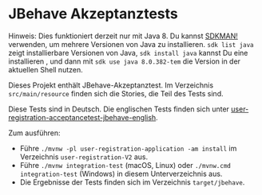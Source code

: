 JBehave Akzeptanztests
================

Hinweis: Dies funktioniert derzeit nur mit Java 8. Du kannst
[SDKMAN!](https://sdkman.io/) verwenden, um mehrere Versionen von Java
zu installieren. `sdk list java` zeigt installierbare Versionen von
Java, `sdk install java` kannst Du eine installieren , und dann mit
`sdk use java 8.0.382-tem` die Version in der aktuellen Shell nutzen.

Dieses Projekt enthält JBehave-Akzeptanztest. Im Verzeichnis
`src/main/resource` finden sich die Stories, die Teil des Tests sind.

Diese Tests sind in Deutsch. Die englischen Tests finden sich unter
[user-registration-acceptancetest-jbehave-english](../user-registration-acceptancetest-jbehave-english).

Zum ausführen:

- Führe `./mvnw -pl user-registration-application -am install` im
  Verzeichnis `user-registration-V2` aus.
- Führe `./mvnw integration-test` (macOS, Linux) oder `./mvnw.cmd integration-test` (Windows) in diesem Unterverzeichnis aus.
- Die Ergebnisse der Tests finden sich im Verzeichnis `target/jbehave`.
